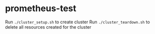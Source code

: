 # prometheus-test

Run `./cluster_setup.sh` to create cluster
Run `./cluster_teardown.sh` to delete all resources created for the cluster

